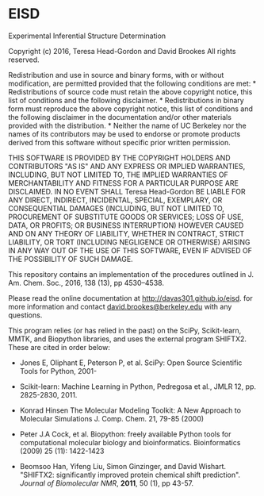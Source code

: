 # EISD
Experimental Inferential Structure Determination

Copyright (c) 2016, Teresa Head-Gordon and David Brookes
All rights reserved.

Redistribution and use in source and binary forms, with or without
modification, are permitted provided that the following conditions are met:
    * Redistributions of source code must retain the above copyright
      notice, this list of conditions and the following disclaimer.
    * Redistributions in binary form must reproduce the above copyright
      notice, this list of conditions and the following disclaimer in the
      documentation and/or other materials provided with the distribution.
    * Neither the name of UC Berkeley nor the
      names of its contributors may be used to endorse or promote products
      derived from this software without specific prior written permission.

THIS SOFTWARE IS PROVIDED BY THE COPYRIGHT HOLDERS AND CONTRIBUTORS "AS IS" AND
ANY EXPRESS OR IMPLIED WARRANTIES, INCLUDING, BUT NOT LIMITED TO, THE IMPLIED
WARRANTIES OF MERCHANTABILITY AND FITNESS FOR A PARTICULAR PURPOSE ARE
DISCLAIMED. IN NO EVENT SHALL Teresa Head-Gordon BE LIABLE FOR ANY
DIRECT, INDIRECT, INCIDENTAL, SPECIAL, EXEMPLARY, OR CONSEQUENTIAL DAMAGES
(INCLUDING, BUT NOT LIMITED TO, PROCUREMENT OF SUBSTITUTE GOODS OR SERVICES;
LOSS OF USE, DATA, OR PROFITS; OR BUSINESS INTERRUPTION) HOWEVER CAUSED AND
ON ANY THEORY OF LIABILITY, WHETHER IN CONTRACT, STRICT LIABILITY, OR TORT
(INCLUDING NEGLIGENCE OR OTHERWISE) ARISING IN ANY WAY OUT OF THE USE OF THIS
SOFTWARE, EVEN IF ADVISED OF THE POSSIBILITY OF SUCH DAMAGE.

This repository contains an implementation of the procedures outlined in 
J. Am. Chem. Soc., 2016, 138 (13), pp 4530–4538.

Please read the online documentation at http://davas301.github.io/eisd.
for more information and contact david.brookes@berkeley.edu with any questions.
 
This program relies (or has relied in the past) on the SciPy, Scikit-learn,
MMTK, and Biopython libraries, and uses the external program SHIFTX2. 
These are cited in order below:

* Jones E, Oliphant E, Peterson P, et al. SciPy: Open Source Scientific Tools 
    for Python, 2001-

* Scikit-learn: Machine Learning in Python, Pedregosa et al., JMLR 12, 
    pp. 2825-2830, 2011.

* Konrad Hinsen The Molecular Modeling Toolkit: A New Approach to Molecular Simulations
  J. Comp. Chem. 21, 79-85 (2000)
  
* Peter J.A Cock, et al. Biopython: freely available Python tools for 
computational molecular biology and bioinformatics. Bioinformatics (2009) 25 
(11): 1422-1423

* Beomsoo Han, Yifeng Liu, Simon Ginzinger, and David Wishart. "SHIFTX2:
  significantly improved protein chemical shift prediction".
  *Journal of Biomolecular NMR*, **2011**, 50 (1), pp 43-57.